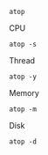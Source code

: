 ```
atop
```

CPU
```
atop -s
```

Thread
```
atop -y
```

Memory
```
atop -m
```

Disk
```
atop -d
```

